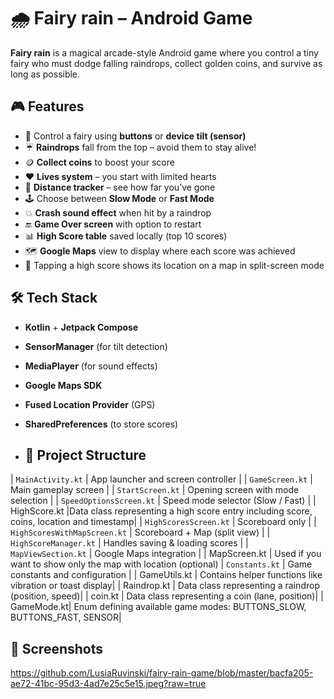 # 🌧️ Fairy rain – Android Game
**Fairy rain** is a magical arcade-style Android game where you control a tiny fairy who must dodge falling raindrops, collect golden coins, and survive as long as possible. 

## 🎮 Features
- 🧚 Control a fairy using **buttons** or **device tilt (sensor)**
- ☔ **Raindrops** fall from the top – avoid them to stay alive!
- 🪙 **Collect coins** to boost your score
- ❤️ **Lives system** – you start with limited hearts
- 📏 **Distance tracker** – see how far you’ve gone
- 🕹️ Choose between **Slow Mode** or **Fast Mode**
- 💥 **Crash sound effect** when hit by a raindrop
- 🔚 **Game Over screen** with option to restart
- 📊 **High Score table** saved locally (top 10 scores)
- 🗺️ **Google Maps** view to display where each score was achieved
- 🎯 Tapping a high score shows its location on a map in split-screen mode

## 🛠️ Tech Stack
- **Kotlin** + **Jetpack Compose**
- **SensorManager** (for tilt detection)
- **MediaPlayer** (for sound effects)
- **Google Maps SDK**
- **Fused Location Provider** (GPS)
- **SharedPreferences** (to store scores)

- ## 📂 Project Structure

| `MainActivity.kt` | App launcher and screen controller |
| `GameScreen.kt` | Main gameplay screen |
| `StartScreen.kt` | Opening screen with mode selection |
| `SpeedOptionsScreen.kt` | Speed mode selector (Slow / Fast) |
|  HighScore.kt	|Data class representing a high score entry including score, coins, location and timestamp|
| `HighScoresScreen.kt` | Scoreboard only |
| `HighScoresWithMapScreen.kt` | Scoreboard + Map (split view) |
| `HighScoreManager.kt` | Handles saving & loading scores |
| `MapViewSection.kt` | Google Maps integration |
|  MapScreen.kt	| Used if you want to show only the map with location (optional)
| `Constants.kt` | Game constants and configuration |
|  GameUtils.kt	| Contains helper functions like vibration or toast display|
|  Raindrop.kt	| Data class representing a raindrop (position, speed)|
|  coin.kt	| Data class representing a coin (lane, position)|
|  GameMode.kt| Enum defining available game modes: BUTTONS_SLOW, BUTTONS_FAST, SENSOR|

## 📸 Screenshots

https://github.com/LusiaRuvinski/fairy-rain-game/blob/master/bacfa205-ae72-41bc-95d3-4ad7e25c5e15.jpeg?raw=true















